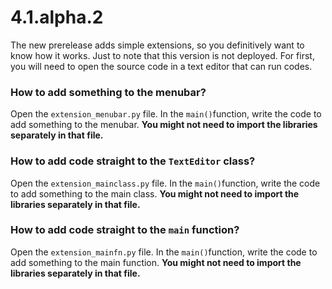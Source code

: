 # 4.1.alpha.2

The new prerelease adds simple extensions, so you definitively want to know how it works. Just to note that this version is not deployed.
For first, you will need to open the source code in a text editor that can run codes. 

### How to add something to the menubar?
Open the `extension_menubar.py` file. In the `main()`function, write the code to add something to the menubar. **You might not need to import the libraries separately in that file.**

### How to add code straight to the `TextEditor` class?
Open the `extension_mainclass.py` file. In the `main()`function, write the code to add something to the main class. **You might not need to import the libraries separately in that file.**

### How to add code straight to the `main` function?
Open the `extension_mainfn.py` file. In the `main()`function, write the code to add something to the main function. **You might not need to import the libraries separately in that file.**
